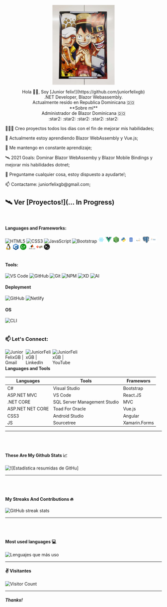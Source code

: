 <p align="center" width="300">
   <img align="center" width="200" src="./images/OnePiece.jpeg" />
</p>
<p align="center">
  Hola 👋🏽, Soy [Junior felix!](https://github.com/juniorfelixgb) <br />
   .NET Developer, Blazor Webassembly. <br />
Actualmente resido en Republica Dominicana 🇩🇴 <br />
  **Sobre mi** <br />
  Administrador de Blazor Dominicana 🇩🇴 <br />
   :star2: :star2: :star2: :star2: :star2:
</p>

<div align="left">
    <p>👨🏽‍💻 Creo proyectos todos los dias con el fin de mejorar mis habilidades;</p>
    <p>🌱 Actualmente estoy aprendiendo Blazor WebAssembly y Vue.js;</p>
    <p>💬 Me mantengo en constante aprendizaje;</p>
    <p>🛰 2021 Goals: Dominar Blazor WebAssemby y Blazor Mobile Bindings y mejorar mis habilidades dotnet;</p>
    <p>💬 Preguntame cualquier cosa, estoy dispuesto a ayudarte!;</p>
    <p>📫 Contactame: juniorfelixgb@gmail.com;</p>
</div>

## 🛰 Ver [Proyectos!](... In Progress)
<br />

#### Languages and Frameworks:

![HTML5](https://img.shields.io/badge/-HTML5-%23E44D27?style=flat-square&logo=html5&logoColor=ffffff)
![CSS3](https://img.shields.io/badge/-CSS3-%231572B6?style=flat-square&logo=css3)
![JavaScript](https://img.shields.io/badge/-JavaScript-f7df1e?style=flat-square&logo=javascript&logoColor=white)
![Bootstrap](https://img.shields.io/badge/-Bootstrap-563D7C?style=flat-square&logo=bootstrap)
<code><img height="20" alt="React" src="https://raw.githubusercontent.com/github/explore/80688e429a7d4ef2fca1e82350fe8e3517d3494d/topics/react/react.png"></code>
<code><img height="20" alt="Vue" src="https://raw.githubusercontent.com/github/explore/80688e429a7d4ef2fca1e82350fe8e3517d3494d/topics/vue/vue.png"></code>
<code><img height="20" alt="NodeJS" src="https://raw.githubusercontent.com/github/explore/80688e429a7d4ef2fca1e82350fe8e3517d3494d/topics/nodejs/nodejs.png"></code>
<code><img height="20" alt="Python" src="https://raw.githubusercontent.com/github/explore/80688e429a7d4ef2fca1e82350fe8e3517d3494d/topics/python/python.png"></code>
<code><img height="20" alt="SQL" src="https://raw.githubusercontent.com/github/explore/80688e429a7d4ef2fca1e82350fe8e3517d3494d/topics/sql/sql.png"></code>
<code><img height="20" alt="MySQL" src="https://raw.githubusercontent.com/github/explore/80688e429a7d4ef2fca1e82350fe8e3517d3494d/topics/mysql/mysql.png"></code>
<code><img height="20" alt="Postgres" src="https://raw.githubusercontent.com/github/explore/80688e429a7d4ef2fca1e82350fe8e3517d3494d/topics/postgresql/postgresql.png"></code>
<code><img height="20" alt="Java" src="https://raw.githubusercontent.com/github/explore/80688e429a7d4ef2fca1e82350fe8e3517d3494d/topics/java/java.png"></code>
<code><img height="20" alt="Linux" src="https://raw.githubusercontent.com/github/explore/80688e429a7d4ef2fca1e82350fe8e3517d3494d/topics/linux/linux.png"></code>
<code><img height="20" alt="C++" src="https://raw.githubusercontent.com/github/explore/80688e429a7d4ef2fca1e82350fe8e3517d3494d/topics/cpp/cpp.png"></code>
<code><img height="20" alt="C#" src="https://raw.githubusercontent.com/github/explore/80688e429a7d4ef2fca1e82350fe8e3517d3494d/topics/csharp/csharp.png"></code>
<code><img height="20" alt="" src="https://camo.githubusercontent.com/f283f4a1c87ced7aad208eaa1d239488e7971752ca9e5d01bd629526a204b2bf/68747470733a2f2f64657669636f6e732e6769746875622e696f2f64657669636f6e2f64657669636f6e2e6769742f69636f6e732f646f742d6e65742f646f742d6e65742d6f726967696e616c2d776f72646d61726b2e737667"></code>
<code><img height="20" alt="Matlab" src="https://raw.githubusercontent.com/github/explore/80688e429a7d4ef2fca1e82350fe8e3517d3494d/topics/matlab/matlab.png"></code>
<code><img height="20" alt="Git" src="https://raw.githubusercontent.com/github/explore/80688e429a7d4ef2fca1e82350fe8e3517d3494d/topics/git/git.png"></code>
<code><img height="20" alt="Terminal" src="https://raw.githubusercontent.com/github/explore/80688e429a7d4ef2fca1e82350fe8e3517d3494d/topics/terminal/terminal.png"></code>
<br/>
<br/>

#### Tools:

![VS Code](http://img.shields.io/badge/-VS%20Code-007ACC?style=flat-square&logo=visual-studio-code&logoColor=ffffff)
![GitHub](https://img.shields.io/badge/-GitHub-181717?style=flat-square&logo=github)
![Git](https://img.shields.io/badge/-Git-%23F05032?style=flat-square&logo=git&logoColor=ffffff)
![NPM](https://img.shields.io/badge/-NPM-cb3837?style=flat-square&logo=npm&logoColor=ffffff)
![XD](https://img.shields.io/badge/-Adobe%20XD-470137?style=flat-square&logo=adobe-xd&logoColor=ffffff)
![AI](https://img.shields.io/badge/-Illustrator-330000?style=flat-square&logo=adobe-illustrator&logoColor=ffffff)

#### Deployment

![GitHub](https://img.shields.io/badge/-GitHub%20Pages-181717?style=flat-square&logo=github)
![Netlify](https://img.shields.io/badge/-Netlify-00c0b0?style=flat-square&logo=netlify&logoColor=ffffff)

#### OS

![CLI](http://img.shields.io/badge/-Windows-007ACC?style=flat-square&logo=windows&logoColor=ffffff)
<br/>
<br/>

### 📫 Let's Connect:
[<img align="left" alt="JuniorFelixGB | Gmail" width="66px" src="https://img.shields.io/badge/gmail-D14836?&style=for-the-badge&logo=gmail&logoColor=white" />](mailto:juniorfelixgb@gmail.com?subject=From%20GitHub&body=Hi,%20there.%20Found%20you%20from%20GitHub.)
[<img align="left" alt="JuniorFelixGB | LinkedIn" width="86px" src="https://img.shields.io/badge/linkedin-%230077B5.svg?&style=for-the-badge&logo=linkedin&logoColor=white" />](https://www.linkedin.com/in/junior-gervacio/)
[<img align="left" alt="JuniorFelixGB | YouTube" width="82px" src="https://img.shields.io/badge/youtube-%23FF0000.svg?&style=for-the-badge&logo=youtube&logoColor=white" />](https://www.youtube.com/channel/UCSfqW4rk8k25f88G3PiC5Gw)
<br />
<br />

#### Languages and Tools

 |  Languages | Tools | Framewors |
 | ----------- | ----------- |----------- |
 C#    | Visual Studio | Bootstrap
 ASP.NET MVC | VS Code | React.JS
 .NET CORE | SQL Server Management Studio | MVC
 ASP.NET NET CORE | Toad For Oracle | Vue.js
 CSS3 | Android Studio | Angular
 JS | Sourcetree | Xamarin.Forms
___

<br />
<br />

#### These Are My Github Stats :chart_with_upwards_trend:

![Estadística resumidas de GitHu]<img src="https://github-readme-stats.vercel.app/api?username=juniorfelixgb&show_icons=true&theme=radical" align="left"/>
___

<br />
<br />

#### My Streaks And Contributions :fire:

![GitHub streak stats](https://github-readme-streak-stats.herokuapp.com/?user=zabalamelendez&theme=tokyonight)  
___

<br />
<br />

#### Most used languages :computer:

![Lenguajes que más uso](https://github-readme-stats.vercel.app/api/top-langs/?username=zabalamelendez&layout=compact&show_icons=true&langs_count=10,html&theme=tokyonight)

___

#### :v: Visitantes

![Visitor Count](https://profile-counter.glitch.me/juniorfelixgb/count.svg)

___

##### Thanks!
